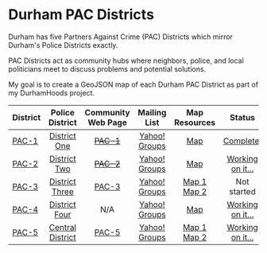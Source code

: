 Durham PAC Districts
============================
Durham has five Partners Against Crime (PAC) Districts which mirror Durham's Police Districts exactly.

PAC Districts act as community hubs where neighbors, police, and local politicians meet to discuss problems and potential solutions.

My goal is to create a GeoJSON map of each Durham PAC District as part of my DurhamHoods project.

|District|Police District         |Community Web Page|Mailing List|Map Resources |Status|
|:-------|:----------------------:|:----------------:|:----------:|:------------:|:----:|
|[PAC-1](http://durhamnc.gov/ich/op/DPD/Pages/PAC1.aspx)|[District One](http://durhamnc.gov/ich/op/DPD/Pages/District%201.aspx)|~~[PAC-1](http://www.durhamncpac1.org/)~~|[Yahoo! Groups](https://groups.yahoo.com/neo/groups/pac1/info)|[Map](http://durhamnc.gov/ich/op/DPD/Documents/District%201.pdf)|[Complete!](https://github.com/PhillipBost/durham-pac-districts-geojson/blob/master/PAC1.geojson)|
|[PAC-2](http://durhamnc.gov/ich/op/DPD/Pages/PAC2.aspx)|[District Two](http://durhamnc.gov/ich/op/DPD/Pages/District2.aspx)|~~[PAC-2](http://www.pac2durham.org/)~~|[Yahoo! Groups](https://groups.yahoo.com/neo/groups/pac2/info)|[Map](http://durhamnc.gov/ich/op/DPD/Documents/District%202.pdf)|[Working on it...](https://github.com/PhillipBost/durham-pac-districts-geojson/blob/master/PAC2.geojson)|
|[PAC-3](http://durhamnc.gov/ich/op/DPD/Pages/PAC3.aspx)|[District Three](http://durhamnc.gov/ich/op/DPD/Pages/District%203.aspx)|[PAC-3](http://pac3durhamnc.weebly.com/)|[Yahoo! Groups](https://groups.yahoo.com/neo/groups/pac3/info)|[Map 1](http://durhamnc.gov/ich/op/DPD/Documents/District%203.pdf)<br>[Map 2](http://pac3durhamnc.weebly.com/uploads/2/5/6/5/25650760/9329677_orig.jpg?264)|Not started|
|[PAC-4](http://durhamnc.gov/ich/op/DPD/Pages/PAC4.aspx)|[District Four](http://durhamnc.gov/ich/op/DPD/Pages/District-4.aspx)|N/A|[Yahoo! Groups](https://groups.yahoo.com/neo/groups/pac4/info)|[Map](http://durhamnc.gov/ich/op/DPD/Documents/District%204.pdf)|[Working on it...](https://github.com/PhillipBost/durham-pac-districts-geojson/blob/master/PAC4.geojson)|
|[PAC-5](http://durhamnc.gov/ich/op/DPD/Pages/PAC5.aspx)|[Central District](http://durhamnc.gov/ich/op/DPD/Pages/D5.aspx)|[PAC-5](http://www.pac5.org/)|[Yahoo! Groups](https://groups.yahoo.com/neo/groups/pac5/info)|[Map 1](http://durhamnc.gov/ich/op/DPD/Documents/District%205.pdf)<br>[Map 2](http://www.pac5.org/pac5-map/)|[Working on it...](https://github.com/PhillipBost/durham-pac-districts-geojson/blob/master/PAC5.geojson)|
